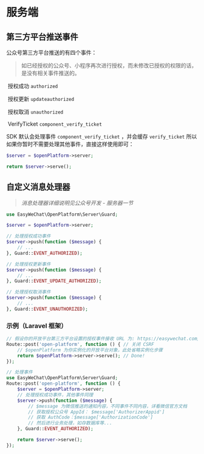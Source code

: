 # 服务端

## 第三方平台推送事件

公众号第三方平台推送的有四个事件：

> 如已经授权的公众号、小程序再次进行授权，而未修改已授权的权限的话，是没有相关事件推送的。

​	授权成功 `authorized`

​	授权更新 `updateauthorized`

​	授权取消 `unauthorized`

​	VerifyTicket  `component_verify_ticket`

SDK 默认会处理事件 `component_verify_ticket` ，并会缓存 `verify_ticket` 所以如果你暂时不需要处理其他事件，直接这样使用即可：

```php
$server = $openPlatform->server;

return $server->serve();
```

## 自定义消息处理器

> *消息处理器详细说明见公众号开发 - 服务器一节*

```php
use EasyWeChat\OpenPlatform\Server\Guard;

$server = $openPlatform->server;

// 处理授权成功事件
$server->push(function ($message) {
    // ...
}, Guard::EVENT_AUTHORIZED);

// 处理授权更新事件
$server->push(function ($message) {
    // ...
}, Guard::EVENT_UPDATE_AUTHORIZED);

// 处理授权取消事件
$server->push(function ($message) {
    // ...
}, Guard::EVENT_UNAUTHORIZED);
```

### 示例（Laravel 框架）

```php
// 假设你的开放平台第三方平台设置的授权事件接收 URL 为: https://easywechat.com/open-platform （其他事件推送同样会推送到这个 URL）
Route::post('open-platform', function () { // 关闭 CSRF
    // $openPlatform 为你实例化的开放平台对象，此处省略实例化步骤
    return $openPlatform->server->serve(); // Done!
});

// 处理事件
use EasyWeChat\OpenPlatform\Server\Guard;
Route::post('open-platform', function () {
    $server = $openPlatform->server;
    // 处理授权成功事件，其他事件同理
    $server->push(function ($message) {
        // $message 为微信推送的通知内容，不同事件不同内容，详看微信官方文档
        // 获取授权公众号 AppId： $message['AuthorizerAppid']
        // 获取 AuthCode：$message['AuthorizationCode']
        // 然后进行业务处理，如存数据库等...
    }, Guard::EVENT_AUTHORIZED);

    return $server->serve();
});
```
